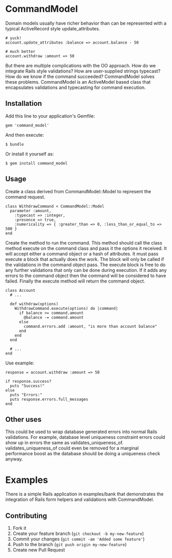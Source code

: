 # CommandModel

Domain models usually have richer behavior than can be represented with a
typical ActiveRecord style update_attributes.

    # yuck!
    account.update_attributes :balance => account.balance - 50 
    
    # much better
    account.withdraw :amount => 50
    
But there are multiple complications with the OO approach. How do we integrate
Rails style validations? How are user-supplied strings typecast? How do we
know if the command succeeded? CommandModel solves these problems. CommandModel
is an ActiveModel based class that encapsulates validations and typecasting
for command execution.
    
## Installation

Add this line to your application's Gemfile:

    gem 'command_model'

And then execute:

    $ bundle

Or install it yourself as:

    $ gem install command_model

## Usage

Create a class derived from CommandModel::Model to represent the command
request.

    class WithdrawCommand < CommandModel::Model
      parameter :amount,
        :typecast => :integer,
        :presence => true,
        :numericality => { :greater_than => 0, :less_than_or_equal_to => 500 }
    end
    
Create the method to run the command. This method should call the class method
execute on the command class and pass it the options it received. It will
accept either a command object or a hash of attributes. It must pass execute
a block that actually does the work. The block will only be called if
the validations in the command object pass. The execute block is free to do
any further validations that only can be done during execution. If it adds
any errors to the command object then the command will be considered to have
failed. Finally the execute method will return the command object.

    class Account
      # ...
      
      def withdraw(options)
        WithdrawCommand.execute(options) do |command|
          if balance >= command.amount
            @balance -= command.amount
          else
            command.errors.add :amount, "is more than account balance"
          end
        end
      end
      
      # ...
    end
    
Use example:

    response = account.withdraw :amount => 50
    
    if response.success?
      puts "Success!"
    else
      puts "Errors:"
      puts response.errors.full_messages
    end
    
## Other uses

This could be used to wrap database generated errors into normal Rails
validations. For example, database level uniqueness constraint errors could
show up in errors the same as validates_uniqueness_of. validates_uniqueness_of
could even be removed for a marginal performance boost as the database should
be doing a uniqueness check anyway.

# Examples

There is a simple Rails application in examples/bank that demonstrates the
integration of Rails form helpers and validations with CommandModel.

## Contributing

1. Fork it
2. Create your feature branch (`git checkout -b my-new-feature`)
3. Commit your changes (`git commit -am 'Added some feature'`)
4. Push to the branch (`git push origin my-new-feature`)
5. Create new Pull Request
